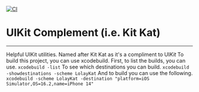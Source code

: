 [![CI](https://github.com/lolay/kat-swift/workflows/CI/badge.svg)](https://github.com/lolay/kat-swift/actions)<br/>
# UIKit Complement (i.e. Kit Kat)
---
Helpful UIKit utilities. Named after Kit Kat as it's a compliment to UI*Kit*
To build this project, you can use xcodebuild. First, to list the builds, you can use.
`xcodebuild -list`
To see which destinations you can build.
`xcodebuild -showdestinations -scheme LolayKat`
And to build you can use the following.
`xcodebuild -scheme LolayKat -destination "platform=iOS Simulator,OS=16.2,name=iPhone 14"`
